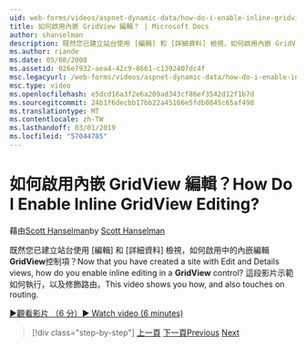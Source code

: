 ```yaml
---
uid: web-forms/videos/aspnet-dynamic-data/how-do-i-enable-inline-gridview-editing
title: 如何啟用內嵌 GridView 編輯？ | Microsoft Docs
author: shanselman
description: 既然您已建立站台使用 [編輯] 和 [詳細資料] 檢視，如何啟用內嵌 GridView 控制項中編輯？ 這段影片將示範您如何，以及 touch...
ms.author: riande
ms.date: 05/08/2008
ms.assetid: 026e7932-aea4-42c9-8661-c1392407dc4f
msc.legacyurl: /web-forms/videos/aspnet-dynamic-data/how-do-i-enable-inline-gridview-editing
msc.type: video
ms.openlocfilehash: e5dcd16a3f2e6a209ad343cf86ef3542d12f1b7d
ms.sourcegitcommit: 24b1f6decbb17bb22a45166e5fdb0845c65af498
ms.translationtype: MT
ms.contentlocale: zh-TW
ms.lasthandoff: 03/01/2019
ms.locfileid: "57044785"
---
```

<a name="how-do-i-enable-inline-gridview-editing"></a><span data-ttu-id="5886e-105">如何啟用內嵌 GridView 編輯？</span><span class="sxs-lookup"><span data-stu-id="5886e-105">How Do I Enable Inline GridView Editing?</span></span>
====================
<span data-ttu-id="5886e-106">藉由[Scott Hanselman](https://github.com/shanselman)</span><span class="sxs-lookup"><span data-stu-id="5886e-106">by [Scott Hanselman](https://github.com/shanselman)</span></span>

<span data-ttu-id="5886e-107">既然您已建立站台使用 [編輯] 和 [詳細資料] 檢視，如何啟用中的內嵌編輯**GridView**控制項？</span><span class="sxs-lookup"><span data-stu-id="5886e-107">Now that you have created a site with Edit and Details views, how do you enable inline editing in a **GridView** control?</span></span> <span data-ttu-id="5886e-108">這段影片示範如何執行，以及修飾路由。</span><span class="sxs-lookup"><span data-stu-id="5886e-108">This video shows you how, and also touches on routing.</span></span>

[<span data-ttu-id="5886e-109">&#9654;觀看影片 （6 分）</span><span class="sxs-lookup"><span data-stu-id="5886e-109">&#9654; Watch video (6 minutes)</span></span>](https://channel9.msdn.com/Blogs/ASP-NET-Site-Videos/how-do-i-enable-inline-gridview-editing)

> [!div class="step-by-step"]
> <span data-ttu-id="5886e-110">[上一頁](your-first-scaffold-and-what-is-dynamic-data.md)
> [下一頁](how-do-i-change-how-my-fields-render.md)</span><span class="sxs-lookup"><span data-stu-id="5886e-110">[Previous](your-first-scaffold-and-what-is-dynamic-data.md)
[Next](how-do-i-change-how-my-fields-render.md)</span></span>

